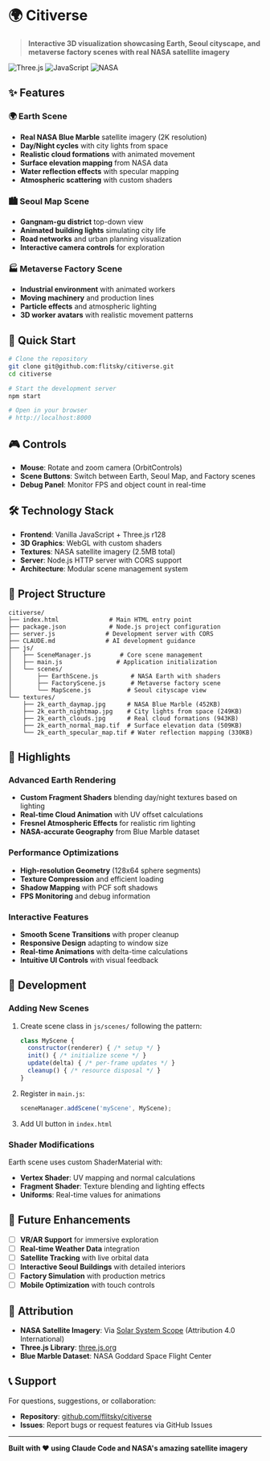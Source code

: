# 🌍 Citiverse

> **Interactive 3D visualization showcasing Earth, Seoul cityscape, and metaverse factory scenes with real NASA satellite imagery**

![Three.js](https://img.shields.io/badge/Three.js-000000?style=for-the-badge&logo=three.js&logoColor=white)
![JavaScript](https://img.shields.io/badge/JavaScript-F7DF1E?style=for-the-badge&logo=javascript&logoColor=black)
![NASA](https://img.shields.io/badge/NASA-0B3D91?style=for-the-badge&logo=nasa&logoColor=white)

## ✨ Features

### 🌍 Earth Scene
- **Real NASA Blue Marble** satellite imagery (2K resolution)
- **Day/Night cycles** with city lights from space
- **Realistic cloud formations** with animated movement
- **Surface elevation mapping** from NASA data
- **Water reflection effects** with specular mapping
- **Atmospheric scattering** with custom shaders

### 🏙️ Seoul Map Scene  
- **Gangnam-gu district** top-down view
- **Animated building lights** simulating city life
- **Road networks** and urban planning visualization
- **Interactive camera controls** for exploration

### 🏭 Metaverse Factory Scene
- **Industrial environment** with animated workers
- **Moving machinery** and production lines
- **Particle effects** and atmospheric lighting
- **3D worker avatars** with realistic movement patterns

## 🚀 Quick Start

```bash
# Clone the repository
git clone git@github.com:flitsky/citiverse.git
cd citiverse

# Start the development server
npm start

# Open in your browser
# http://localhost:8000
```

## 🎮 Controls

- **Mouse**: Rotate and zoom camera (OrbitControls)
- **Scene Buttons**: Switch between Earth, Seoul Map, and Factory scenes
- **Debug Panel**: Monitor FPS and object count in real-time

## 🛠️ Technology Stack

- **Frontend**: Vanilla JavaScript + Three.js r128
- **3D Graphics**: WebGL with custom shaders
- **Textures**: NASA satellite imagery (2.5MB total)
- **Server**: Node.js HTTP server with CORS support
- **Architecture**: Modular scene management system

## 📁 Project Structure

```
citiverse/
├── index.html              # Main HTML entry point
├── package.json            # Node.js project configuration
├── server.js              # Development server with CORS
├── CLAUDE.md              # AI development guidance
├── js/
│   ├── SceneManager.js        # Core scene management
│   ├── main.js               # Application initialization
│   └── scenes/
│       ├── EarthScene.js         # NASA Earth with shaders
│       ├── FactoryScene.js       # Metaverse factory scene
│       └── MapScene.js          # Seoul cityscape view
└── textures/
    ├── 2k_earth_daymap.jpg      # NASA Blue Marble (452KB)
    ├── 2k_earth_nightmap.jpg    # City lights from space (249KB)
    ├── 2k_earth_clouds.jpg      # Real cloud formations (943KB)
    ├── 2k_earth_normal_map.tif  # Surface elevation data (509KB)
    └── 2k_earth_specular_map.tif # Water reflection mapping (330KB)
```

## 🌟 Highlights

### Advanced Earth Rendering
- **Custom Fragment Shaders** blending day/night textures based on lighting
- **Real-time Cloud Animation** with UV offset calculations
- **Fresnel Atmospheric Effects** for realistic rim lighting
- **NASA-accurate Geography** from Blue Marble dataset

### Performance Optimizations
- **High-resolution Geometry** (128x64 sphere segments)
- **Texture Compression** and efficient loading
- **Shadow Mapping** with PCF soft shadows
- **FPS Monitoring** and debug information

### Interactive Features
- **Smooth Scene Transitions** with proper cleanup
- **Responsive Design** adapting to window size
- **Real-time Animations** with delta-time calculations
- **Intuitive UI Controls** with visual feedback

## 🔧 Development

### Adding New Scenes
1. Create scene class in `js/scenes/` following the pattern:
   ```javascript
   class MyScene {
     constructor(renderer) { /* setup */ }
     init() { /* initialize scene */ }
     update(delta) { /* per-frame updates */ }
     cleanup() { /* resource disposal */ }
   }
   ```

2. Register in `main.js`:
   ```javascript
   sceneManager.addScene('myScene', MyScene);
   ```

3. Add UI button in `index.html`

### Shader Modifications
Earth scene uses custom ShaderMaterial with:
- **Vertex Shader**: UV mapping and normal calculations
- **Fragment Shader**: Texture blending and lighting effects
- **Uniforms**: Real-time values for animations

## 🎯 Future Enhancements

- [ ] **VR/AR Support** for immersive exploration
- [ ] **Real-time Weather Data** integration
- [ ] **Satellite Tracking** with live orbital data
- [ ] **Interactive Seoul Buildings** with detailed interiors
- [ ] **Factory Simulation** with production metrics
- [ ] **Mobile Optimization** with touch controls

## 📜 Attribution

- **NASA Satellite Imagery**: Via [Solar System Scope](https://www.solarsystemscope.com/textures/) (Attribution 4.0 International)
- **Three.js Library**: [three.js.org](https://threejs.org/)
- **Blue Marble Dataset**: NASA Goddard Space Flight Center

## 📞 Support

For questions, suggestions, or collaboration:
- **Repository**: [github.com/flitsky/citiverse](https://github.com/flitsky/citiverse)
- **Issues**: Report bugs or request features via GitHub Issues

---

**Built with ❤️ using Claude Code and NASA's amazing satellite imagery**